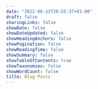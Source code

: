```yaml
---
date: "2022-06-13T20:55:37+01:00"
draft: false
sharingLinks: false
showDate: false
showDateUpdated: false
showHeadingAnchors: false
showPagination: false
showReadingTime: false
showSummary: false
showTableOfContents: true
showTaxonomies: false
showWordCount: false
title: Blog Posts
---
```


